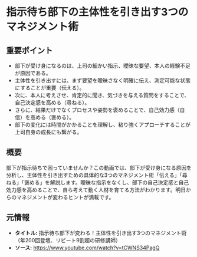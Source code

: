 # 指示待ち部下の主体性を引き出す3つのマネジメント術

## 重要ポイント

- 部下が受け身になるのは、上司の細かい指示、曖昧な要望、本人の経験不足が原因である。
- 主体性を引き出すには、まず要望を曖昧さなく明確に伝え、測定可能な状態にすることが重要（伝える）。
- 次に、本人に考えさせ、肯定的に聞き、気づきを与える質問をすることで、自己決定感を高める（尋ねる）。
- さらに、結果だけでなくプロセスや姿勢を褒めることで、自己効力感（自信）を高める（褒める）。
- 部下の変化には時間がかかることを理解し、粘り強くアプローチすることが上司自身の成長にも繋がる。

## 概要

部下が指示待ちで困っていませんか？この動画では、部下が受け身になる原因を分析し、主体性を引き出すための具体的な3つのマネジメント術「伝える」「尋ねる」「褒める」を解説します。曖昧な指示をなくし、部下の自己決定感と自己効力感を高めることで、自ら考えて動く人材を育てる方法がわかります。明日からのマネジメントが変わるヒントが満載です。

## 元情報

- **タイトル:** 指示待ち部下が変わる！主体性を引き出す3つのマネジメント術（年200回登壇、リピート9割超の研修講師）
- **ソース:** https://www.youtube.com/watch?v=tCWNS34PagQ
